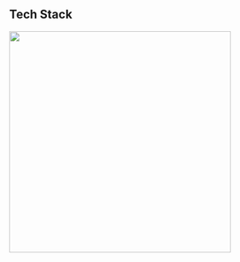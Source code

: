 ## Tech Stack
<div align="left">
  <img src="https://skillicons.dev/icons?i=js,ts,react,obsidian,git,docker,php,mysql,mongodb,express" width="400"/>
</div>
